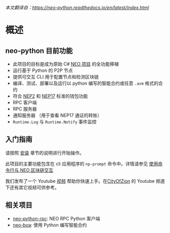 *本文翻译自：https://neo-python.readthedocs.io/en/latest/index.html*

# 概述

## neo-python 目前功能

- 此项目的目标是成为原始 C# [NEO 项目](https://github.com/neo-project) 的全功能移植
- 运行基于 Python 的 P2P 节点
- 提供可交互 CLI 用于配置节点和检测区块链
- 编译、测试、部署以及运行以 python 编写的智能合约或任意 `.avm` 格式的合约
- 符合 [NEP2](https://github.com/neo-project/proposals/blob/master/nep-2.mediawiki) 和 [NEP17](https://github.com/neo-project/proposals/blob/master/nep-5.mediawiki) 标准的钱包功能
- RPC 客户端
- RPC 服务器
- 通知服务器 （用于查看 NEP17 通证的转账）
- `Runtime.Log` 与 `Runtime.Notify` 事件监控

## 入门指南

请按照 [安装](install.md) 章节的说明进行开始操作。

此项目的主要功能包含在 cli 应用程序的 `np-prompt` 命令中。详情请参见  [使用命令行与 NEO 区块链交互](prompt.md)

我们发布了一个 Youtube [视频](https://youtu.be/oy6Z_zd42-4) 帮助你快速上手。在[CityOfZion](https://www.youtube.com/channel/UCzlQUNLrRa8qJkz40G91iJg) 的 Youtube 频道下还有其它视频可供参考。

## 相关项目

- [neo-python-rpc](https://github.com/CityOfZion/neo-python-rpc): NEO RPC Python 客户端 
- [neo-boa](https://github.com/CityOfZion/neo-boa): 使用 Python 编写智能合约
